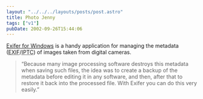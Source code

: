 ```yaml
---
layout: "../../../layouts/posts/post.astro"
title: Photo Jenny
tags: ["v1"]
pubDate: 2002-09-26T15:44:06
---
```


[Exifer for Windows][1] is a handy application for managing the metadata (<abbr title="Exchangeable Image File">EXIF</abbr>/<abbr title="International Press Telecommunications Council">IPTC</abbr>) of images taken from digital cameras.

> &#8220;Because many image processing software destroys this metadata when saving such files, the idea was to create a backup of the metadata before editing it in any software, and then, after that to restore it back into the processed file. With Exifer you can do this very easily.&#8221;

[1]: http://www.friedemann-schmidt.com/software/exifer/ "Friedemann Schmidt: Exifer for Windows"
